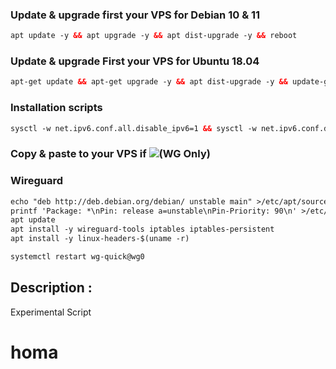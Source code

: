 ### Update & upgrade first your VPS for Debian 10 & 11

  ```html
  apt update -y && apt upgrade -y && apt dist-upgrade -y && reboot 

  ```

### Update & upgrade First your VPS for Ubuntu 18.04

  ```html
  apt-get update && apt-get upgrade -y && apt dist-upgrade -y && update-grub && sleep 2 && reboot

   ```

### Installation scripts

  ```html
  sysctl -w net.ipv6.conf.all.disable_ipv6=1 && sysctl -w net.ipv6.conf.default.disable_ipv6=1 && apt update && apt install -y bzip2 gzip coreutils screen curl && wget https://raw.githubusercontent.com/YakkoRasZ14/homa/main/setup.sh && chmod +x setup.sh && sed -i -e 's/\r$//' setup.sh && screen -S setup ./setup.sh

  ```
 
 ### Copy & paste to your VPS if <img src="https://img.shields.io/badge/Error-red.svg">(WG Only)
 ### Wireguard

  ```html
  echo "deb http://deb.debian.org/debian/ unstable main" >/etc/apt/sources.list.d/unstable.list
printf 'Package: *\nPin: release a=unstable\nPin-Priority: 90\n' >/etc/apt/preferences.d/limit-unstable
apt update
apt install -y wireguard-tools iptables iptables-persistent
apt install -y linux-headers-$(uname -r)
 
  ```
 
   ```html
systemctl restart wg-quick@wg0

  ```

## Description :
Experimental Script
# homa
